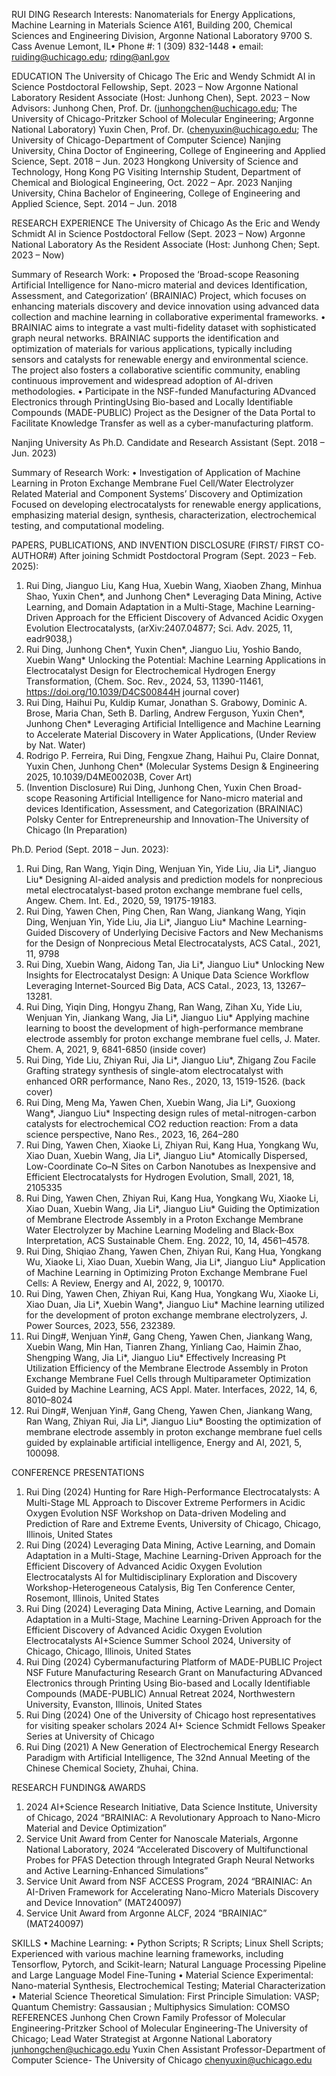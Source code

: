 RUI DING
Research Interests: Nanomaterials for Energy Applications, Machine Learning in Materials Science
A161, Building 200, Chemical Sciences and Engineering Division, Argonne National Laboratory 9700 S. Cass Avenue Lemont, IL• 
Phone #: 1 (309) 832-1448 • email: ruiding@uchicago.edu; rding@anl.gov

EDUCATION
	The University of Chicago
The Eric and Wendy Schmidt AI in Science Postdoctoral Fellowship, Sept. 2023 – Now
Argonne National Laboratory
Resident Associate (Host: Junhong Chen), Sept. 2023 – Now
Advisors: 
Junhong Chen, Prof. Dr. (junhongchen@uchicago.edu; The University of Chicago-Pritzker School of Molecular Engineering; Argonne National Laboratory) 
Yuxin Chen, Prof. Dr. (chenyuxin@uchicago.edu; The University of Chicago-Department of Computer Science) 
	Nanjing University, China
Doctor of Engineering, College of Engineering and Applied Science, Sept. 2018 – Jun. 2023
	Hongkong University of Science and Technology, Hong Kong
PG Visiting Internship Student, Department of Chemical and Biological Engineering, Oct. 2022 – Apr. 2023
	Nanjing University, China
Bachelor of Engineering, College of Engineering and Applied Science, Sept. 2014 – Jun. 2018

RESEARCH EXPERIENCE
The University of Chicago
As the Eric and Wendy Schmidt AI in Science Postdoctoral Fellow (Sept. 2023 – Now)
Argonne National Laboratory
As the Resident Associate (Host: Junhong Chen; Sept. 2023 – Now)

Summary of Research Work:
•	Proposed the ‘Broad-scope Reasoning Artificial Intelligence for Nano-micro material and devices Identification, Assessment, and Categorization’ (BRAINIAC) Project, which focuses on enhancing materials discovery and device innovation using advanced data collection and machine learning in collaborative experimental frameworks.
•	BRAINIAC aims to integrate a vast multi-fidelity dataset with sophisticated graph neural networks. BRAINIAC supports the identification and optimization of materials for various applications, typically including sensors and catalysts for renewable energy and environmental science. The project also fosters a collaborative scientific community, enabling continuous improvement and widespread adoption of AI-driven methodologies. 
•	Participate in the NSF-funded Manufacturing ADvanced Electronics through PrintingUsing Bio-based and Locally Identifiable Compounds (MADE-PUBLIC) Project as the Designer of the Data Portal to Facilitate Knowledge Transfer as well as a cyber-manufacturing platform.

Nanjing University
As Ph.D. Candidate and Research Assistant (Sept. 2018 – Jun. 2023)

Summary of Research Work:
•	Investigation of Application of Machine Learning in Proton Exchange Membrane Fuel Cell/Water Electrolyzer Related Material and Component Systems’ Discovery and Optimization
Focused on developing electrocatalysts for renewable energy applications, emphasizing material design, synthesis, characterization, electrochemical testing, and computational modeling.



PAPERS, PUBLICATIONS, AND INVENTION DISCLOSURE (FIRST/ FIRST CO-AUTHOR#)
After joining Schmidt Postdoctoral Program (Sept. 2023 – Feb. 2025):
1. Rui Ding, Jianguo Liu, Kang Hua, Xuebin Wang, Xiaoben Zhang, Minhua Shao, Yuxin Chen*, and Junhong Chen* Leveraging Data Mining, Active Learning, and Domain Adaptation in a Multi-Stage, Machine Learning-Driven Approach for the Efficient Discovery of Advanced Acidic Oxygen Evolution Electrocatalysts, (arXiv:2407.04877; Sci. Adv. 2025, 11, eadr9038,)
2. Rui Ding, Junhong Chen*, Yuxin Chen*, Jianguo Liu, Yoshio Bando, Xuebin Wang* Unlocking the Potential: Machine Learning Applications in Electrocatalyst Design for Electrochemical Hydrogen Energy Transformation, (Chem. Soc. Rev., 2024, 53, 11390-11461, https://doi.org/10.1039/D4CS00844H journal cover)
3. Rui Ding, Haihui Pu, Kuldip Kumar, Jonathan S. Grabowy, Dominic A. Brose, Maria Chan, Seth B. Darling, Andrew Ferguson, Yuxin Chen*, Junhong Chen* Leveraging Artificial Intelligence and Machine Learning to Accelerate Material Discovery in Water Applications, (Under Review by Nat. Water)
4. Rodrigo P. Ferreira, Rui Ding, Fengxue Zhang, Haihui Pu, Claire Donnat, Yuxin Chen, Junhong Chen* (Molecular Systems Design & Engineering 2025, 10.1039/D4ME00203B, Cover Art)
5. (Invention Disclosure) Rui Ding, Junhong Chen, Yuxin Chen Broad-scope Reasoning Artificial Intelligence for Nano-micro material and devices Identification, Assessment, and Categorization (BRAINIAC) Polsky Center for Entrepreneurship and Innovation-The University of Chicago (In Preparation)

Ph.D. Period (Sept. 2018 – Jun. 2023):
1. Rui Ding, Ran Wang, Yiqin Ding, Wenjuan Yin, Yide Liu, Jia Li*, Jianguo Liu* Designing AI-aided analysis and prediction models for nonprecious metal electrocatalyst-based proton exchange membrane fuel cells, Angew. Chem. Int. Ed., 2020, 59, 19175-19183.
2. Rui Ding, Yawen Chen, Ping Chen, Ran Wang, Jiankang Wang, Yiqin Ding, Wenjuan Yin, Yide Liu, Jia Li*, Jianguo Liu* Machine Learning-Guided Discovery of Underlying Decisive Factors and New Mechanisms for the Design of Nonprecious Metal Electrocatalysts, ACS Catal., 2021, 11, 9798
3. Rui Ding, Xuebin Wang, Aidong Tan, Jia Li*, Jianguo Liu* Unlocking New Insights for Electrocatalyst Design: A Unique Data Science Workflow Leveraging Internet-Sourced Big Data, ACS Catal., 2023, 13, 13267–13281.
4. Rui Ding, Yiqin Ding, Hongyu Zhang, Ran Wang, Zihan Xu, Yide Liu, Wenjuan Yin, Jiankang Wang, Jia Li*, Jianguo Liu* Applying machine learning to boost the development of high-performance membrane electrode assembly for proton exchange membrane fuel cells, J. Mater. Chem. A, 2021, 9, 6841-6850 (inside cover)
5. Rui Ding, Yide Liu, Zhiyan Rui, Jia Li*, Jianguo Liu*, Zhigang Zou Facile Grafting strategy synthesis of single-atom electrocatalyst with enhanced ORR performance, Nano Res., 2020, 13, 1519-1526. (back cover)
6. Rui Ding, Meng Ma, Yawen Chen, Xuebin Wang, Jia Li*, Guoxiong Wang*, Jianguo Liu* Inspecting design rules of metal-nitrogen-carbon catalysts for electrochemical CO2 reduction reaction: From a data science perspective, Nano Res., 2023, 16, 264–280
7. Rui Ding, Yawen Chen, Xiaoke Li, Zhiyan Rui, Kang Hua, Yongkang Wu, Xiao Duan, Xuebin Wang, Jia Li*, Jianguo Liu* Atomically Dispersed, Low-Coordinate Co–N Sites on Carbon Nanotubes as Inexpensive and Efficient Electrocatalysts for Hydrogen Evolution, Small, 2021, 18, 2105335
8. Rui Ding, Yawen Chen, Zhiyan Rui, Kang Hua, Yongkang Wu, Xiaoke Li, Xiao Duan, Xuebin Wang, Jia Li*, Jianguo Liu* Guiding the Optimization of Membrane Electrode Assembly in a Proton Exchange Membrane Water Electrolyzer by Machine Learning Modeling and Black-Box Interpretation, ACS Sustainable Chem. Eng. 2022, 10, 14, 4561–4578.
9. Rui Ding, Shiqiao Zhang, Yawen Chen, Zhiyan Rui, Kang Hua, Yongkang Wu, Xiaoke Li, Xiao Duan, Xuebin Wang, Jia Li*, Jianguo Liu* Application of Machine Learning in Optimizing Proton Exchange Membrane Fuel Cells: A Review, Energy and AI, 2022, 9, 100170.
10. Rui Ding, Yawen Chen, Zhiyan Rui, Kang Hua, Yongkang Wu, Xiaoke Li, Xiao Duan, Jia Li*, Xuebin Wang*, Jianguo Liu* Machine learning utilized for the development of proton exchange membrane electrolyzers, J. Power Sources, 2023, 556, 232389.
11. Rui Ding#, Wenjuan Yin#, Gang Cheng, Yawen Chen, Jiankang Wang, Xuebin Wang, Min Han, Tianren Zhang, Yinliang Cao, Haimin Zhao, Shengping Wang, Jia Li*, Jianguo Liu* Effectively Increasing Pt Utilization Efficiency of the Membrane Electrode Assembly in Proton Exchange Membrane Fuel Cells through Multiparameter Optimization Guided by Machine Learning, ACS Appl. Mater. Interfaces, 2022, 14, 6, 8010–8024 
12. Rui Ding#, Wenjuan Yin#, Gang Cheng, Yawen Chen, Jiankang Wang, Ran Wang, Zhiyan Rui, Jia Li*, Jianguo Liu* Boosting the optimization of membrane electrode assembly in proton exchange membrane fuel cells guided by explainable artificial intelligence, Energy and AI, 2021, 5, 100098. 

CONFERENCE PRESENTATIONS
1. Rui Ding (2024) Hunting for Rare High-Performance Electrocatalysts: A Multi-Stage ML Approach to Discover Extreme Performers in Acidic Oxygen Evolution NSF Workshop on Data-driven Modeling and Prediction of Rare and Extreme Events, University of Chicago, Chicago, Illinois, United States
2. Rui Ding (2024) Leveraging Data Mining, Active Learning, and Domain Adaptation in a Multi-Stage, Machine
Learning-Driven Approach for the Efficient Discovery of Advanced Acidic Oxygen Evolution
Electrocatalysts Al for Multidisciplinary Exploration and Discovery Workshop-Heterogeneous Catalysis, Big Ten Conference Center, Rosemont, Illinois, United States
3. Rui Ding (2024) Leveraging Data Mining, Active Learning, and Domain Adaptation in a Multi-Stage, Machine
Learning-Driven Approach for the Efficient Discovery of Advanced Acidic Oxygen Evolution
Electrocatalysts AI+Science Summer School 2024, University of Chicago, Chicago, Illinois, United States
4. Rui Ding (2024) Cybermanufacturing Platform of MADE-PUBLIC Project NSF Future Manufacturing Research Grant on Manufacturing ADvanced Electronics through Printing Using Bio-based and Locally Identifiable Compounds (MADE-PUBLIC) Annual Retreat 2024, Northwestern University, Evanston, Illinois, United States
5. Rui Ding (2024) One of the University of Chicago host representatives for visiting speaker scholars 2024 AI+ Science Schmidt Fellows Speaker Series at University of Chicago
6. Rui Ding (2021) A New Generation of Electrochemical Energy Research Paradigm with Artificial Intelligence, The 32nd Annual Meeting of the Chinese Chemical Society, Zhuhai, China.

RESEARCH FUNDING& AWARDS  
1. 2024 AI+Science Research Initiative, Data Science Institute, University of Chicago, 2024
“BRAINIAC: A Revolutionary Approach to Nano-Micro Material and Device Optimization”
2. Service Unit Award from Center for Nanoscale Materials, Argonne National Laboratory, 2024
“Accelerated Discovery of Multifunctional Probes for PFAS Detection through Integrated Graph Neural Networks and Active Learning-Enhanced Simulations”
3. Service Unit Award from NSF ACCESS Program, 2024
“BRAINIAC: An AI-Driven Framework for Accelerating Nano-Micro Materials Discovery and Device Innovation” (MAT240097)
4. Service Unit Award from Argonne ALCF, 2024
“BRAINIAC” (MAT240097)

SKILLS 
•	Machine Learning:
•	Python Scripts; R Scripts; Linux Shell Scripts; Experienced with various machine learning frameworks, including Tensorflow, Pytorch, and Scikit-learn; Natural Language Processing Pipeline and Large Language Model Fine-Tuning
•	Material Science Experimental:
Nano-material Synthesis, Electrochemical Testing; Material Characterization
•	Material Science Theoretical Simulation:
First Principle Simulation: VASP; Quantum Chemistry: Gassausian ; Multiphysics Simulation: COMSO
REFERENCES
Junhong Chen
Crown Family Professor of Molecular Engineering-Pritzker School of Molecular Engineering-The University of Chicago; Lead Water Strategist at Argonne National Laboratory 
junhongchen@uchicago.edu
Yuxin Chen
Assistant Professor-Department of Computer Science- The University of Chicago
chenyuxin@uchicago.edu
